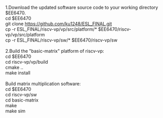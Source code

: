 1.Download the updated software source code to your working directory $EE6470.<br>
cd $EE6470<br>
git clone https://github.com/ku1248/ESL_FINAL.git<br>
cp -r ESL_FINAL/riscv-vp/vp/src/platform/* $EE6470/riscv-vp/vp/src/platform<br>
cp -r ESL_FINAL/riscv-vp/sw/* $EE6470/riscv-vp/sw<br>
<br>
2.Build the "basic-matrix" platform of riscv-vp:<br>
cd $EE6470<br>
cd riscv-vp/vp/build<br>
cmake ..<br>
make install<br><br>
Build matrix multiplication software:<br>
cd $EE6470<br>
cd riscv-vp/sw<br>
cd basic-matrix<br>
make<br>
make sim<br>

